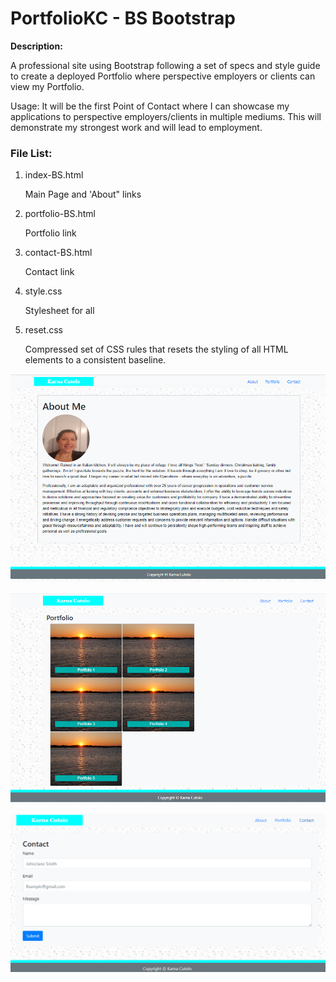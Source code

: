 # PortfolioKC - BS Bootstrap


**Description:**

A professional site using Bootstrap following a set of specs and style guide to create a deployed Portfolio where perspective employers or clients can view my Portfolio.

Usage:
It will be the first Point of Contact where I can showcase my applications to perspective employers/clients in multiple mediums. This will demonstrate my strongest work and will lead to employment.


### File List:

1. index-BS.html
    
    Main Page and 'About" links

2. portfolio-BS.html    
    
    Portfolio link 

3. contact-BS.html      

    Contact link

4. style.css         

    Stylesheet for all

5. reset.css

    Compressed set of CSS rules that resets the styling of all HTML elements to a consistent baseline.



![Index Page](./Assets/Images/AboutMe.png)

![Portfolio Page](./Assets/Images/Portfolio.png)

![Contact Page](Assets/Images/Contact.png)



